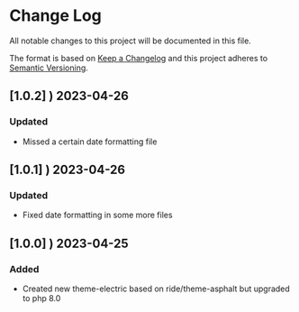 # Change Log
All notable changes to this project will be documented in this file.

The format is based on [Keep a Changelog](http://keepachangelog.com/)
and this project adheres to [Semantic Versioning](http://semver.org/).


## [1.0.2] ) 2023-04-26
### Updated
- Missed a certain date formatting file
## [1.0.1] ) 2023-04-26
### Updated
- Fixed date formatting in some more files
## [1.0.0] ) 2023-04-25
### Added
- Created new theme-electric based on ride/theme-asphalt but upgraded to php 8.0
